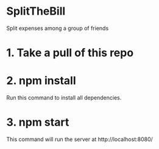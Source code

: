 # SplitTheBill

Split expenses among a group of friends

# 1. Take a pull of this repo

# 2. npm install

Run this command to install all dependencies.

# 3. npm start

This command will run the server at http://localhost:8080/
